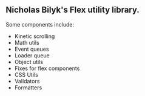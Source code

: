 <h2>Nicholas Bilyk's Flex utility library.</h2>

Some components include:

<ul>
<li>Kinetic scrolling</li>
<li>Math utils</li>
<li>Event queues</li>
<li>Loader queue</li>
<li>Object utils</li>
<li>Fixes for flex components</li>
<li>CSS Utils</li>
<li>Validators</li>
<li>Formatters</li>
</ul>